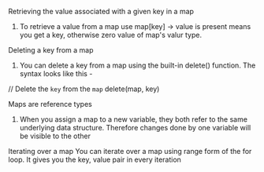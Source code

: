 Retrieving the value associated with a given key in a map
1. To retrieve a value from a map use map[key] -> value is present means you get a key, otherwise zero value of map's valur type.

Deleting a key from a map
1. You can delete a key from a map using the built-in delete() function. The syntax looks like this -

// Delete the `key` from the `map`
delete(map, key)

Maps are reference types
1. When you assign a map to a new variable, they both refer to the same underlying data structure. Therefore changes done by one variable will be visible to the other 

Iterating over a map
You can iterate over a map using range form of the for loop. It gives you the key, value pair in every iteration